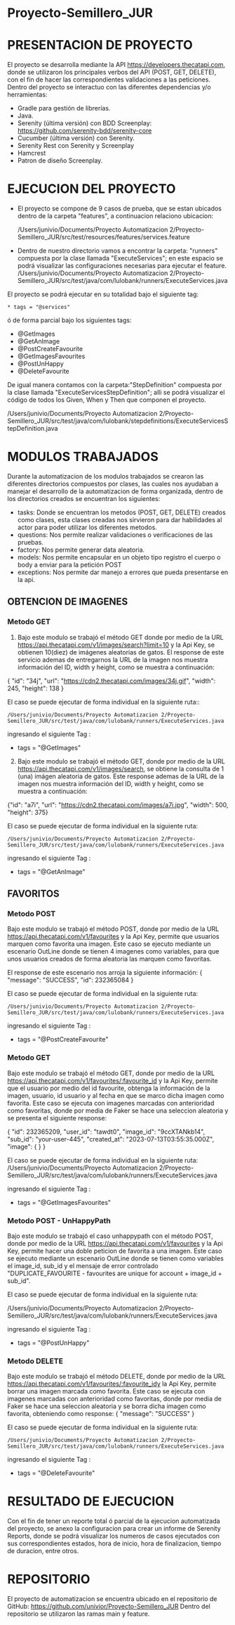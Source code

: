 # Proyecto-Semillero_JUR


# PRESENTACION DE PROYECTO
El proyecto se desarrolla mediante la API https://developers.thecatapi.com, donde se utilizaron los principales verbos del API (POST, GET, DELETE), con el fin de hacer las correspondientes validaciones a las peticiones.
Dentro del proyecto se interactuo con las diferentes dependencias y/o herramientas:
* Gradle para gestión de librerías.
* Java.
* Serenity (última versión) con BDD Screenplay: https://github.com/serenity-bdd/serenity-core
* Cucumber (última versión) con Serenity.
* Serenity Rest con Serenity y Screenplay
* Hamcrest
* Patron de diseño Screenplay.

 
# EJECUCION DEL PROYECTO

* El proyecto se compone de 9 casos de prueba, que se estan ubicados dentro de la carpeta "features", a continuacion relaciono ubicacion:

    /Users/junivio/Documents/Proyecto Automatizacion 2/Proyecto-Semillero_JUR/src/test/resources/features/services.feature

* Dentro de nuestro directorio vamos a encontrar la carpeta: "runners" compuesta por la clase llamada "ExecuteServices"; en este espacio se podrá visualizar las configuraciones necesarias para ejecutar el feature.
  /Users/junivio/Documents/Proyecto Automatizacion 2/Proyecto-Semillero_JUR/src/test/java/com/lulobank/runners/ExecuteServices.java
  
El proyecto se podrá ejecutar en su totalidad bajo el siguiente tag:

    * tags = "@services"
ó de forma parcial bajo los siguientes tags:
* @GetImages
* @GetAnImage
* @PostCreateFavourite
* @GetImagesFavourites
* @PostUnHappy
* @DeleteFavourite

De igual manera contamos con la carpeta:"StepDefinition" compuesta por la clase llamada "ExecuteServicesStepDefinition"; alli se podrá visualizar el código de todos los Given, When y Then que componen el proyecto.
 
   /Users/junivio/Documents/Proyecto Automatizacion 2/Proyecto-Semillero_JUR/src/test/java/com/lulobank/stepdefinitions/ExecuteServicesStepDefinition.java

# MODULOS TRABAJADOS

Durante la automatizacion de los modulos trabajados se crearon las diferentes directorios compuestos por clases, las cuales nos ayudaban a manejar el desarrollo de la automatizacion de forma organizada, dentro de los directorios creados se encuentran los siguientes:

* tasks: Donde se encuentran los metodos (POST, GET, DELETE) creados como clases, esta clases creadas nos sirvieron para dar habilidades al actor para poder utilizar los diferentes metodos.
* questions: Nos permite realizar validaciones o verificaciones de las pruebas.
* factory: Nos permite generar data aleatoria.
* models: Nos permite encapsular en un objeto tipo registro el cuerpo o body a enviar para la petición POST
* exceptions: Nos permite dar manejo a errores que pueda presentarse en la api.

## OBTENCION DE IMAGENES

### Metodo GET
1. Bajo este modulo se trabajó el método GET donde por medio de la URL https://api.thecatapi.com/v1/images/search?limit=10 y la Api Key, se obtienen 10(diez) de imágenes aleatorias de gatos.
El response de este servicio ademas de entregarnos la URL de la imagen nos muestra información del ID, width y height, como se muestra a continuación:

{ "id": "34j", "url": "https://cdn2.thecatapi.com/images/34j.gif", "width": 245, "height": 138 }

El caso se puede ejecutar de forma individual en la siguiente ruta::

    /Users/junivio/Documents/Proyecto Automatizacion 2/Proyecto-Semillero_JUR/src/test/java/com/lulobank/runners/ExecuteServices.java

ingresando el siguiente Tag :
* tags = "@GetImages"


2. Bajo este modulo se trabajó el método GET, donde por medio de la URL https://api.thecatapi.com/v1/images/search, se obtiene la consulta de 1 (una) imágen aleatoria de gatos.
Este response ademas de la URL de la imagen nos muestra información del ID, width y height, como se muestra a continuación:

{"id": "a7i", "url": "https://cdn2.thecatapi.com/images/a7i.jpg", "width": 500, "height": 375}

El caso se puede ejecutar de forma individual en la siguiente ruta:

    /Users/junivio/Documents/Proyecto Automatizacion 2/Proyecto-Semillero_JUR/src/test/java/com/lulobank/runners/ExecuteServices.java

ingresando el siguiente Tag :
* tags = "@GetAnImage"

## FAVORITOS

### Metodo POST

Bajo este modulo se trabajó el método POST, donde por medio de la URL https://api.thecatapi.com/v1/favourites y la Api Key, permite que usuarios marquen como favorita una imagen.
Este caso se ejecuto mediante un escenario OutLine donde se tienen 4 imagenes como variables, para que unos usuarios creados de forma aleatoria las marquen como favoritas.

El response de este escenario nos arroja la siguiente información:
    { "message": "SUCCESS", "id": 232365084 }

El caso se puede ejecutar de forma individual en la siguiente ruta:
    
    /Users/junivio/Documents/Proyecto Automatizacion 2/Proyecto-Semillero_JUR/src/test/java/com/lulobank/runners/ExecuteServices.java

ingresando el siguiente Tag :
* tags = "@PostCreateFavourite"

### Metodo GET

Bajo este modulo se trabajó el método GET, donde por medio de la URL https://api.thecatapi.com/v1/favourites/:favourite_id y la Api Key, permite que el usuario por medio del id favourite, obtenga la información de la imagen, usuario, id usuario y al fecha en que se marco dicha imagen como favorita.
Este caso se ejecuta con imagenes marcadas con anterioridad como favoritas, donde por media de Faker se hace una seleccion aleatoria y se presenta el siguiente response:

{ "id": 232365209, "user_id": "tawdt0", "image_id": "9ccXTANkb14", "sub_id": "your-user-445", "created_at": "2023-07-13T03:55:35.000Z", "image": {
}
}

El caso se puede ejecutar de forma individual en la siguiente ruta:
    /Users/junivio/Documents/Proyecto Automatizacion 2/Proyecto-Semillero_JUR/src/test/java/com/lulobank/runners/ExecuteServices.java

ingresando el siguiente Tag :
* tags = "@GetImagesFavourites"

### Metodo POST - UnHappyPath
Bajo este modulo se trabajó el caso unhappypath con el método POST, donde por medio de la URL https://api.thecatapi.com/v1/favourites y la Api Key, permite hacer una doble peticion de favorita a una imagen.
Este caso se ejecuto mediante un escenario OutLine donde se tienen como variables el image_id, sub_id y el mensaje de error controlado "DUPLICATE_FAVOURITE - favourites are unique for account + image_id + sub_id".

El caso se puede ejecutar de forma individual en la siguiente ruta:
 
   /Users/junivio/Documents/Proyecto Automatizacion 2/Proyecto-Semillero_JUR/src/test/java/com/lulobank/runners/ExecuteServices.java

ingresando el siguiente Tag :
* tags = "@PostUnHappy"

### Metodo DELETE
Bajo este modulo se trabajó el método DELETE, donde por medio de la URL https://api.thecatapi.com/v1/favourites/:favourite_idy la Api Key, permite borrar una imagen marcada como favorita.
Este caso se ejecuta con imagenes marcadas con anterioridad como favoritas, donde por media de Faker se hace una seleccion aleatoria y se borra dicha imagen como favorita, obteniendo como response:
    { "message": "SUCCESS" }

El caso se puede ejecutar de forma individual en la siguiente ruta:

    /Users/junivio/Documents/Proyecto Automatizacion 2/Proyecto-Semillero_JUR/src/test/java/com/lulobank/runners/ExecuteServices.java

ingresando el siguiente Tag :
* tags = "@DeleteFavourite"

# RESULTADO DE EJECUCION

Con el fin de tener un reporte total ó parcial de la ejecucion automatizada del proyecto, se anexo la configuracion para crear un informe de Serenity Reports, donde se podrá visualizar los numeros de casos ejecutados con sus correspondientes estados, hora de inicio, hora de finalizacion, tiempo de duracion, entre otros.

# REPOSITORIO

El proyecto de automatizacion se encuentra ubicado en el repositorio de GitHub:
https://github.com/univior/Proyecto-Semillero_JUR
Dentro del repositorio se utilizaron las ramas main y feature.

